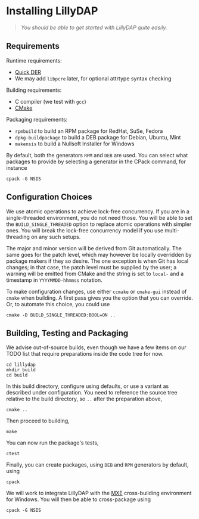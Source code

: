 # Installing LillyDAP

> *You should be able to get started with LillyDAP quite easily.*


## Requirements

Runtime requirements:

  * [Quick DER](http://github.com/vanrein/quick-der)
  * We may add `libpcre` later, for optional attrtype syntax checking

Building requirements:

  * C compiler (we test with `gcc`)
  * [CMake](https://cmake.org)

Packaging requirements:

  * `rpmbuild` to build an RPM package for RedHat, SuSe, Fedora
  * `dpkg-buildpackage` to build a DEB package for Debian, Ubuntu, Mint
  * `makensis` to build a Nullsoft Installer for Windows

By default, both the generators `RPM` and `DEB` are used.
You can select what packages to provide by selecting a generator in the
CPack command, for instance

    cpack -G NSIS


## Configuration Choices

We use atomic operations to achieve lock-free concurrency.  If you are in a
single-threaded environment, you do not need those.  You will be able to set
the `BUILD_SINGLE_THREADED` option to replace atomic operations with simpler
ones.  You will break the lock-free concurrency model if you use
multi-threading on any such setups.

The major and minor version will be derived from Git automatically.  The
same goes for the patch level, which may however be locally overridden by
package makers if they so desire.  The one exception is when Git has local
changes; in that case, the patch level must be supplied by the user; a
warning will be emitted from CMake and the string is set to `local-` and
a timestamp in `YYYYMMDD-hhmmss` notation.

To make configuration changes, use either `ccmake` or `cmake-gui` instead
of `cmake` when building.  A first pass gives you the option that you can
override.  Or, to automate this choice, you could use

    cmake -D BUILD_SINGLE_THREADED:BOOL=ON ..


## Building, Testing and Packaging

We advise out-of-source builds, even though we have a few items on our
TODO list that require preparations inside the code tree for now.

    cd lillydap
    mkdir build
    cd build

In this build directory, configure using defaults, or use a variant as
described under configuration.  You need to reference the source tree
relative to the build directory, so `..` after the preparation above,

    cmake ..

Then proceed to building,

    make

You can now run the package's tests,

    ctest

Finally, you can create packages, using `DEB` and `RPM` generators by
default, using

    cpack

We will work to integrate LillyDAP with the [MXE](http://mxe.cc)
cross-building environment for Windows.  You will then be able to
cross-package using

    cpack -G NSIS

